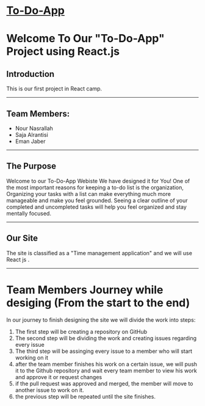 # [To-Do-App](https://todo-app-team-2.vercel.app/)
# Welcome To Our "To-Do-App" Project using React.js

## Introduction
This is our first project in React camp.

---


## Team Members:
- Nour Nasrallah
- Saja Alrantisi
- Eman Jaber


---

## The Purpose
Welcome to our To-Do-App Webiste
We have designed it for You!
One of the most important reasons for keeping a to-do list is the organization,
Organizing your tasks with a list can make everything much more manageable and make you feel grounded. 
Seeing a clear outline of your completed and uncompleted tasks will help you feel organized and stay mentally focused.




---


##   Our Site

The site is classified as a "Time management application" and we will use React js .




  
---

# Team Members Journey while desiging (From the start to the end)

In our journey to finish designing the site we will divide the work into steps:

1. The first step will be creating a repository on GitHub
2. The second step will be dividing the work and creating issues regarding every issue
3. The third step will be assinging every issue to a member who will start working on it 
4. after the team member finishes his work on a certain issue, we will push it to the Github repository and wait every team member to view his work and approve it or request changes
5. if the pull request was approved and merged, the member will move to another issue to work on it.
6. the previous step will be repeated until the site finishes.

